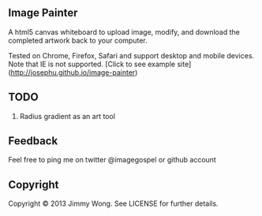 Image Painter
-------------

A html5 canvas whiteboard to upload image, modify, and download the completed artwork back to your computer.

Tested on Chrome, Firefox, Safari and support desktop and mobile devices. Note that IE is not supported. [Click to see example site] (http://josephu.github.io/image-painter)

TODO
-----

1. Radius gradient as an art tool

Feedback
-----------
Feel free to ping me on twitter @imagegospel or github account

Copyright
---------
Copyright © 2013 Jimmy Wong. See LICENSE for further details.
